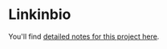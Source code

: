 # Linkinbio

You'll find [detailed notes for this project here](https://chapters.firstdraft.com/chapters/886).
